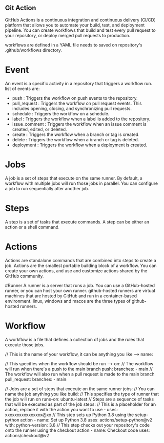 
## Git Action

GitHub Actions is a continuous integration and continuous delivery (CI/CD) platform that allows you to automate your build, test, and deployment pipeline. You can create workflows that build and test every pull request to your repository, or deploy merged pull requests to production.

workflows are defined in a YAML file needs to saved on repository's .github/workflows directory.

# Event
An event is a specific activity in a repository that triggers a workflow run. 
list of events are:
- push : Triggers the workflow on push events to the repository.
- pull_request : Triggers the workflow on pull request events. This includes opening, closing, and synchronizing pull requests.
- schedule : Triggers the workflow on a schedule.
- label : Triggers the workflow when a label is added to the repository.
- issue_comment : Triggers the workflow when an issue comment is created, edited, or deleted.
- create : Triggers the workflow when a branch or tag is created.
- delete : Triggers the workflow when a branch or tag is deleted.
- deployment : Triggers the workflow when a deployment is created.

# Jobs
A job is a set of steps that execute on the same runner. By default, a workflow with multiple jobs will run those jobs in parallel. You can configure a job to run sequentially after another job.

# Steps
A step is a set of tasks that execute commands. A step can be either an action or a shell command.

# Actions
Actions are standalone commands that are combined into steps to create a job. Actions are the smallest portable building block of a workflow. You can create your own actions, and use and customize actions shared by the GitHub community.

#Runner
A runner is a server that runs a job. You can use a GitHub-hosted runner, or you can host your own runner. github-hosted runners are virtual machines that are hosted by GitHub and run in a container-based environment. linux, windows and macos are the three types of github-hosted runners.

# Workflow
A workflow is a file that defines a collection of jobs and the rules that execute those jobs. 

// This is the name of your workflow, it can be anything you like -->
name: 

// This specifies when the workflow should be run -->
on: 
    // The workflow will run when there's a push to the main branch
    push:
        branches:
        - main
    // The workflow will also run when a pull request is made to the main branch
    pull_request:
        branches:
        - main

// Jobs are a set of steps that execute on the same runner
jobs:
    // You can name the job anything you like
    build:
        // This specifies the type of runner that the job will run on
        runs-on: ubuntu-latest
        // Steps are a sequence of tasks that will be executed as part of the job
        steps:
            // This is a placeholder for an action, replace it with the action you want to use
            - uses: xxxxxxxxxxxxxxxx@xx
            // This step sets up Python 3.8 using the setup-python action
            - name: Set up Python 3.8
                uses: actions/setup-python@v2
                with:
                    python-version: 3.8
            // This step checks out your repository's code onto the runner using the checkout action
            - name: Checkout code
                uses: actions/checkout@v2
























